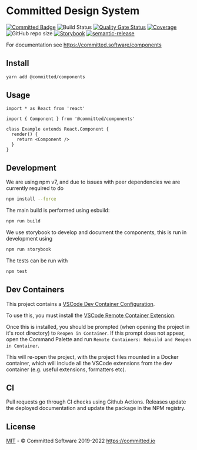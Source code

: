# Committed Design System

[![Committed Badge](https://img.shields.io/endpoint?url=https%3A%2F%2Fcommitted.io%2Fbadge)](https://committed.io)
![Build Status](https://github.com/commitd/components/workflows/build/badge.svg?branch=main)
[![Quality Gate Status](https://sonarcloud.io/api/project_badges/measure?project=commitd_components&metric=alert_status&token=aa002ca75e2f3a6d028af9074bceeda1ffa2f9f7)](https://sonarcloud.io/dashboard?id=commitd_components)
[![Coverage](https://sonarcloud.io/api/project_badges/measure?project=commitd_components&metric=coverage&token=aa002ca75e2f3a6d028af9074bceeda1ffa2f9f7)](https://sonarcloud.io/dashboard?id=commitd_components)
![GitHub repo size](https://img.shields.io/github/repo-size/commitd/components)
[![Storybook](https://cdn.jsdelivr.net/gh/storybookjs/brand@master/badge/badge-storybook.svg)](https://committed.software/components)
[![semantic-release](https://img.shields.io/badge/%20%20%F0%9F%93%A6%F0%9F%9A%80-semantic--release-e10079.svg)](https://github.com/semantic-release/semantic-release)

For documentation see https://committed.software/components

## Install

```bash
yarn add @committed/components
```

## Usage

```tsx
import * as React from 'react'

import { Component } from '@committed/components'

class Example extends React.Component {
  render() {
    return <Component />
  }
}
```

## Development

We are using npm v7, and due to issues with peer dependencies we are currently required to do

```bash
npm install --force
```

The main build is performed using esbuild:

```bash
npm run build
```

We use storybook to develop and document the components, this is run in development using

```bash
npm run storybook
```

The tests can be run with

```bash
npm test
```

## Dev Containers

This project contains a [VSCode Dev Container Configuration](https://code.visualstudio.com/docs/remote/containers).

To use this, you must install the [VSCode Remote Container Extension](https://marketplace.visualstudio.com/items?itemName=ms-vscode-remote.remote-containers).

Once this is installed, you should be prompted (when opening the project in it's root directory) to `Reopen in Container`. If this prompt does not appear, open the Command Palette and run `Remote Containers: Rebuild and Reopen in Container`.

This will re-open the project, with the project files mounted in a Docker container, which will include all the VSCode extensions from the dev container (e.g. useful extensions, formatters etc).

## CI

Pull requests go through CI checks using Github Actions. Releases update the deployed documentation and update the package in the NPM registry.

## License

[MIT](/LICENSE) - © Committed Software 2019-2022 https://committed.io
